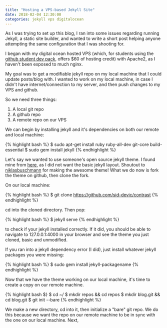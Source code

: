 ```yaml
---
title: "Hosting a VPS-based Jekyll Site"
date: 2018-02-04 12:30:00
categories: jekyll vps digitalocean
---
```


As I was trying to set up this blog, I ran into some issues regarding running Jekyll, a static site builder, and wanted to write a short post helping anyone attempting the same configuration that I was shooting for.

I began with my digital ocean hosted VPS (which, for students using the [github student dev pack](https://education.github.com/pack), offers $60 of hosting credit) with Apache2, as I haven't been exposed to much nginx.

My goal was to get a modifiable jekyll repo on my local machine that I could update posts/blog with. I wanted to work on my local machine, in case I didn't have internet/connection to my server, and then push changes to my VPS and github.

So we need three things:
1. A local git repo
2. A github repo
3. A remote repo on our VPS

We can begin by installing jekyll and it's dependencies on both our remote and local machine:

{% highlight bash %}
$ sudo apt-get install ruby ruby-all-dev git-core build-essential
$ sudo gem install jekyll
{% endhighlight %}


Let's say we wanted to use someone's open source jekyll theme. I found mine from [here](https://github.com/jekyll/jekyll/wiki/Themes), as I did not want the basic jekyll layout. Shoutout to [niklasbuschmann](https://github.com/niklasbuschmann/contrast) for making the awesome theme! What we do now is fork the theme on github, then clone the fork.

On our local machine:

{% highlight bash %}
$ git clone https://github.com/sid-devic/contrast
{% endhighlight %}

cd into the cloned directory. Then pop:

{% highlight bash %}
$ jekyll serve
{% endhighlight %}

to check if your jekyll installed correctly. If it did, you should be able to navigate to 127.0.0.1:4000 in your browser and see the theme you just cloned, basic and unmodified.

If you ran into a jekyll dependency error (I did), just install whatever jekyll packages you were missing:

{% highlight bash %}
$ sudo gem install jekyll-packagename
{% endhighlight %}

Now that we have the theme working on our local machine, it's time to create a copy on our remote machine.

{% highlight bash $}
$ cd ~/
$ mkdir repos && cd repos
$ mkdir blog.git && cd blog.git
$ git init --bare
{% endhighlight %}

We make a new directory, cd into it, then initialize a "bare" git repo. We do this because we want the repo on our remote machine to be in sync with the one on our local machine. Next, 
